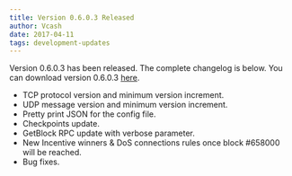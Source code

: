 ```yaml
---
title: Version 0.6.0.3 Released
author: Vcash
date: 2017-04-11
tags: development-updates
---
```

Version 0.6.0.3 has been released. The complete changelog is below. You can
download version 0.6.0.3 [here](https://vcash.info/downloads).

- TCP protocol version and minimum version increment.
- UDP message version and minimum version increment.
- Pretty print JSON for the config file.
- Checkpoints update.
- GetBlock RPC update with verbose parameter.
- New Incentive winners & DoS connections rules once block #658000 will be reached.
- Bug fixes.
